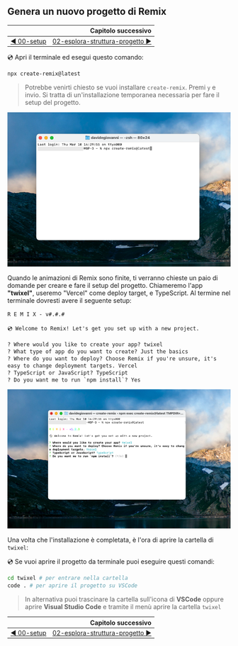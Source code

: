 ## Genera un nuovo progetto di Remix

|                                            | Capitolo successivo                                                                    |
| :----------------------------------------- | -------------------------------------------------------------------------------------: |
| [◀︎ 00-setup](../00-setup) | [02-esplora-struttura-progetto ▶︎](../02-esplora-struttura-progetto) |


💿 Apri il terminale ed esegui questo comando:

```sh
npx create-remix@latest
```

> Potrebbe venirti chiesto se vuoi installare `create-remix`. Premi `y` e invio. Si tratta di un'installazione temporanea necessaria per fare il setup del progetto.

![Genera un nuovo progetto di Remix](../assets/01/remix-create.png)

Quando le animazioni di Remix sono finite, ti verranno chieste un paio di domande per creare e fare il setup del progetto. Chiameremo l'app **"twixel"**, useremo "Vercel" come deploy target, e TypeScript. Al termine nel terminale dovresti avere il seguente setup:

```
R E M I X - v#.#.#

💿 Welcome to Remix! Let's get you set up with a new project.

? Where would you like to create your app? twixel
? What type of app do you want to create? Just the basics
? Where do you want to deploy? Choose Remix if you're unsure, it's easy to change deployment targets. Vercel
? TypeScript or JavaScript? TypeScript
? Do you want me to run `npm install`? Yes
```

![Genera un nuovo progetto di Remix](../assets/01/remix-setup.png)

Una volta che l'installazione è completata, è l'ora di aprire la cartella di `twixel`:

💿 Se vuoi aprire il progetto da terminale puoi eseguire questi comandi: 

```sh
cd twixel # per entrare nella cartella
code . # per aprire il progetto su VSCode

```

> In alternativa puoi trascinare la cartella sull'icona di **VSCode** oppure aprire **Visual Studio Code** e tramite il menù aprire la cartella `twixel`

|                                            | Capitolo successivo                                                                    |
| :----------------------------------------- | -------------------------------------------------------------------------------------: |
| [◀︎ 00-setup](../00-setup) | [02-esplora-struttura-progetto ▶︎](../02-esplora-struttura-progetto) |